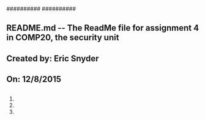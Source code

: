 ##########
##########
##
##	README.md -- The ReadMe file for assignment 4 in COMP20, the security unit
##
##	Created by: Eric Snyder
##
##	On: 12/8/2015
##
##

1.

2.

3.